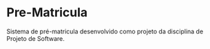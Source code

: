# Pre-Matricula
Sistema de pré-matricula desenvolvido como projeto da disciplina de Projeto de Software.
